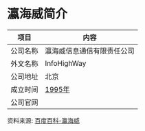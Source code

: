 # 瀛海威简介

|项目|内容|
|-----|-----|
|公司名称|瀛海威信息通信有限责任公司|
|外文名称|InfoHighWay|
|公司地址|北京|
|成立时间|[1995年](https://www.it-this-year.com/1911/)|
|公司官网||

资料来源: 
[百度百科-瀛海威](https://baike.baidu.com/item/%E7%80%9B%E6%B5%B7%E5%A8%81)
